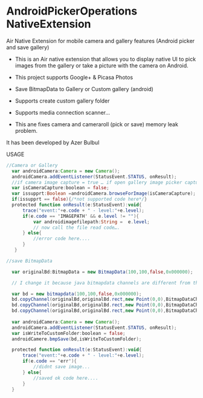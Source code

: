 AndroidPickerOperations NativeExtension
===============

Air Native Extension for mobile camera and gallery features (Android picker and save gallery)

- This is an Air native extension that allows you to display native UI to pick images from the gallery or take a picture with the camera on Android.

- This project supports Google+ & Picasa Photos

- Save BitmapData to Gallery or Custom gallery (android)

- Supports create custom gallery folder

- Supports media connection scanner…

- This ane fixes camera and cameraroll (pick or save) memory leak problem. 

It has been developed by Azer Bulbul


USAGE

  ```actionscript
//Camera or Gallery
 	var androidCamera:Camera = new Camera();
	androidCamera.addEventListener(StatusEvent.STATUS, onResult);
	//if camera image capture = true … if open gallery image picker capture=false
	var isCameraCapture:boolean = false; 
	var issupprt:Boolean =androidCamera.browseForImage(isCameraCapture);
	if(issupprt == false){/*not supported code here*/}
	protected function onResult(e:StatusEvent):void{
  		trace("event:"+e.code + " - level:"+e.level);
  		if(e.code == 'IMAGEPATH' && e.level != ""){
  			var androidimagefilepath:String =  e.level;
			// now call the file read code….
  		} else{ 
  			//error code here....
  		}
 	 }
  
  //save BitmapData
  
  	var originalBd:BitmapData = new BitmapData(100,100,false,0x000000);

	// I change it because java bitmapdata channels are different from the ones on AS3

	var bd = new bitmapdata(100,100,false,0x000000);
  	bd.copyChannel(originalBd,originalBd.rect,new Point(0,0),BitmapDataChannel.BLUE,BitmapDataChannel.RED);
	bd.copyChannel(originalBd,originalBd.rect,new Point(0,0),BitmapDataChannel.GREEN,BitmapDataChannel.GREEN);
	bd.copyChannel(originalBd,originalBd.rect,new Point(0,0),BitmapDataChannel.RED,BitmapDataChannel.BLUE);
	
	var androidCamera:Camera = new Camera();
	androidCamera.addEventListener(StatusEvent.STATUS, onResult);
	var isWriteToCustomFolder:boolean = false; 
	androidCamere.bmpSave(bd,isWriteToCustomFolder);
  
  	protected function onResult(e:StatusEvent):void{
  		trace("event:"+e.code + " - level:"+e.level);
  		if(e.code == 'err'){
  			//didnt save image...
  		} else{ 
  			//saved ok code here....
  		}
  	}
